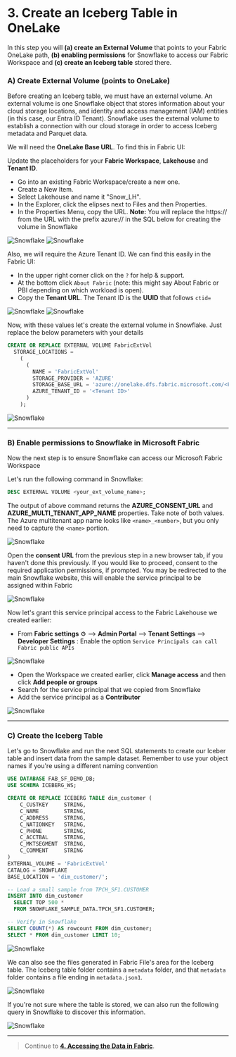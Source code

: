 # 3. Create an Iceberg Table in OneLake

In this step you will **(a) create an External Volume** that points to your Fabric OneLake path, **(b) enabling permissions** for Snowflake to access our Fabric Workspace and **(c) create an Iceberg table** stored there.

### A) Create External Volume (points to OneLake)

Before creating an Iceberg table, we must have an external volume. An external volume is one Snowflake object that stores information about your cloud storage locations, and identity and access management (IAM) entities (in this case, our Entra ID Tenant). Snowflake uses the external volume to establish a connection with our cloud storage in order to access Iceberg metadata and Parquet data.

We will need the **OneLake Base URL**. To find this in Fabric UI:

Update the placeholders for your **Fabric Workspace**, **Lakehouse** and **Tenant ID**.

- Go into an existing Fabric Workspace/create a new one.
- Create a New Item.
- Select Lakehouse and name it "Snow_LH".
- In the Explorer, click the elipses next to Files and then Properties.
- In the Properties Menu, copy the URL.
  **Note:** You will replace the https:// from the URL with the prefix azure:// in the SQL below for creating the volume in Snowflake

![Snowflake](img/snowflake_4.png)
![Snowflake](img/snowflake_3.png)


Also, we will require the Azure Tenant ID. We can find this easily in the Fabric UI:

- In the upper right corner click on the `?` for help & support.
- At the bottom click `About Fabric` (note: this might say About Fabric or PBI depending on which workload is open).
- Copy the **Tenant URL**. The Tenant ID is the **UUID** that follows `ctid=`

![Snowflake](img/snowflake_5.png)
![Snowflake](img/snowflake_6.png)


Now, with these values let's create the external volume in Snowflake. Just replace the below parameters with your details

```sql
CREATE OR REPLACE EXTERNAL VOLUME FabricExtVol
  STORAGE_LOCATIONS =
    (
      (
        NAME = 'FabricExtVol'
        STORAGE_PROVIDER = 'AZURE'
        STORAGE_BASE_URL = 'azure://onelake.dfs.fabric.microsoft.com/<FabricWorkspaceName>>/<FabricLakehouseName>.Lakehouse/Files/'
        AZURE_TENANT_ID = '<Tenant ID>'
      )
    );

```

![Snowflake](img/snowflake_7.png)




---

### B) Enable permissions to Snowflake in Microsoft Fabric

Now the next step is to ensure Snowflake can access our Microsoft Fabric Workspace

Let's run the following command in Snowflake:


```sql
DESC EXTERNAL VOLUME <your_ext_volume_name>;
```


The output of above command returns the **AZURE_CONSENT_URL** and **AZURE_MULTI_TENANT_APP_NAME** properties. Take note of both values. The Azure multitenant app name looks like `<name>_<number>`, but you only need to capture the `<name>` portion.

![Snowflake](img/snowflake_8.png)

Open the **consent URL** from the previous step in a new browser tab, if you haven't done this previously. If you would like to proceed, consent to the required application permissions, if prompted. You may be redirected to the main Snowflake website, this will enable the service principal to be assigned within Fabric


![Snowflake](img/snowflake_sp.png)


Now let's grant this service principal access to the Fabric Lakehouse we created earlier:

- From **Fabric settings** :gear: --> **Admin Portal** --> **Tenant Settings** --> **Developer Settings** : Enable the option `Service Principals can call Fabric public APIs`


![Snowflake](img/snowflake_9.png)


- Open the Workspace we created earlier, click **Manage access** and then click **Add people or groups**
- Search for the service principal that we copied from Snowflake
- Add the service principal as a **Contributor**

![Snowflake](img/snowflake_10.png)

---

### C) Create the Iceberg Table

Let's go to Snowflake and run the next SQL statements to create our Iceber table and insert data from the sample dataset. Remember to use your object names if you're using a different naming convention

```sql
USE DATABASE FAB_SF_DEMO_DB;
USE SCHEMA ICEBERG_WS;

CREATE OR REPLACE ICEBERG TABLE dim_customer (
    C_CUSTKEY     STRING,
    C_NAME        STRING,
    C_ADDRESS     STRING,
    C_NATIONKEY   STRING,
    C_PHONE       STRING,
    C_ACCTBAL     STRING,
    C_MKTSEGMENT  STRING,
    C_COMMENT     STRING
)
EXTERNAL_VOLUME = 'FabricExtVol'
CATALOG = SNOWFLAKE
BASE_LOCATION = 'dim_customer/';

-- Load a small sample from TPCH_SF1.CUSTOMER
INSERT INTO dim_customer
  SELECT TOP 500 *
  FROM SNOWFLAKE_SAMPLE_DATA.TPCH_SF1.CUSTOMER;

-- Verify in Snowflake
SELECT COUNT(*) AS rowcount FROM dim_customer;
SELECT * FROM dim_customer LIMIT 10;

```

![Snowflake](img/snowflake_11.png)

We can also see the files generated in Fabric File's area for the Iceberg table. The Iceberg table folder contains a `metadata` folder, and that `metadata` folder contains a file ending in `metadata.json1`. 

![Snowflake](img/snowflake_12.png)

If you're not sure where the table is stored, we can also run the following query in Snowflake to discover this information.

![Snowflake](img/snowflake_13.png)

---

> Continue to **[4. Accessing the Data in Fabric](04-accessing-the-data-in-fabric.md)**.

